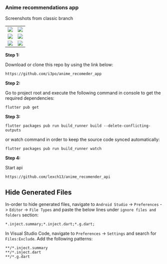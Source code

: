 ### Anime recommendations app

Screenshots from classic branch

<table>
    <tr>
        <td>
        <img src="https://github.com/lexch13/anime_recomeder_app/blob/master/assets/screenshots/1.png?raw=true"/>
        </td>
        <td>
        <img src="https://github.com/lexch13/anime_recomeder_app/blob/master/assets/screenshots/2.png?raw=true"/>
        </td>
    </tr>
    <tr>
        <td>
        <img src="https://github.com/lexch13/anime_recomeder_app/blob/master/assets/screenshots/3.png?raw=true"/>
        </td>
        <td>
        <img src="https://github.com/lexch13/anime_recomeder_app/blob/master/assets/screenshots/4.png?raw=true"/>
        </td>
    </tr>
    <tr>
        <td>
        <img src="https://github.com/lexch13/anime_recomeder_app/blob/master/assets/screenshots/5.png?raw=true"/>
        </td>
        <td>
        <img src="https://github.com/lexch13/anime_recomeder_app/blob/master/assets/screenshots/6.png?raw=true"/>
        </td>
    </tr>
</table>

**Step 1:**

Download or clone this repo by using the link below:

```
https://github.com/i3po/anime_recomeder_app
```

**Step 2:**

Go to project root and execute the following command in console to get the required dependencies: 

```
flutter pub get 
```

**Step 3:**

```
flutter packages pub run build_runner build --delete-conflicting-outputs
```

or watch command in order to keep the source code synced automatically:

```
flutter packages pub run build_runner watch
```
**Step 4:**

Start api

```
https://github.com/lexch13/anime_recomender_api

```

## Hide Generated Files

In-order to hide generated files, navigate to `Android Studio` -> `Preferences` -> `Editor` -> `File Types` and paste the below lines under `ignore files and folders` section:

```
*.inject.summary;*.inject.dart;*.g.dart;
```

In Visual Studio Code, navigate to `Preferences` -> `Settings` and search for `Files:Exclude`. Add the following patterns:
```
**/*.inject.summary
**/*.inject.dart
**/*.g.dart
```


